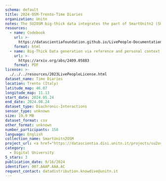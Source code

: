 ```yaml
---
schema: default
title: 2024-OSM-Trento-Time Diaries
organization: Unitn
notes: The SU2OSM big-thick data integrates the part of SmartUnitn2 (SU2) dataset with the OpenStreetMap (OSM) dataset from Geofabrik. The SU2 dataset contains the personal big-thick data of 158 university students over a period of four weeks, which generating a sequence of personal contexts. We extracted the massive real-world places in Trentino region from OSM dataset, building provides the Reference Context. The generated SU2OSM big-thick data totally represents 104,414 personal contexts of 158 university students, a reference context which contains 147 Trentino places, where 1955 personal contexts are unified in the reference context. We updated the SU2OSM data by adding fake years for dates to facilitate ease of use. Part of the SU2OSM data has been assigned new and more reasonable datatypes.
resources: 
  - name: Codebook
    url: >-
      https://datascientiafoundation.github.io/LivePeople-Documentation/codebooks/2024-OSM-Trento-timediaries.html
    format: html
  - name: Big-Thick Data generation via reference and personal context unification
    url: >-
      https://arxiv.org/abs/2409.05883
    format: PDF
license: >-
  ./../../resources/2023LivePeopleLicense.html
dataset_name: Time Diaries 
location: Trento (Italy)
latitude_map: 46.07
longitude_map: 11.13
start_date: 2024.05.24
end_date: 2024.08.24
dataset_type: Diachronic-Interactions
sensor_type: unknown
size: 19,9 MB
dataset_format: csv
other_format: unknown
number_participants: 158
language: English
collection_name: SmartUnitn2OSM
project_url: <a href="https://datascientia.disi.unitn.it/projects/su2osm/">https://datascientia.disi.unitn.it/projects/su2osm/</a>
category:
  - Digital University
5_stars: 3
publication_date: 9/16/2024
identifier: 007.AAAP.AAA.AC
request_contact: datadistribution.knowdive@unitn.it
---
```

